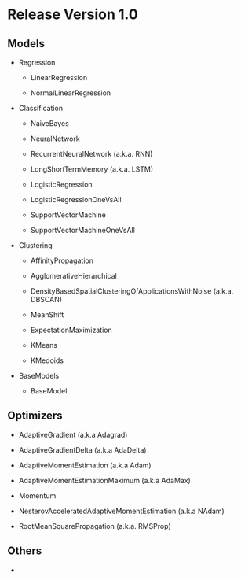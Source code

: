 # Release Version 1.0

## Models

* Regression
  
  * LinearRegression
    
  * NormalLinearRegression
    
* Classification
  
  * NaiveBayes
    
  * NeuralNetwork
    
  * RecurrentNeuralNetwork (a.k.a. RNN)
    
  * LongShortTermMemory (a.k.a. LSTM)
    
  * LogisticRegression
    
  * LogisticRegressionOneVsAll
    
  * SupportVectorMachine
    
  * SupportVectorMachineOneVsAll
    
* Clustering
  
  * AffinityPropagation
    
  * AgglomerativeHierarchical
    
  * DensityBasedSpatialClusteringOfApplicationsWithNoise (a.k.a. DBSCAN)
    
  * MeanShift
    
  * ExpectationMaximization
    
  * KMeans
    
  * KMedoids
    
* BaseModels
  
  * BaseModel

## Optimizers

* AdaptiveGradient (a.k.a Adagrad)

* AdaptiveGradientDelta (a.k.a AdaDelta)

* AdaptiveMomentEstimation (a.k.a Adam)

* AdaptiveMomentEstimationMaximum (a.k.a AdaMax)

* Momentum

* NesterovAcceleratedAdaptiveMomentEstimation (a.k.a NAdam)

* RootMeanSquarePropagation (a.k.a. RMSProp)

## Others

* 
